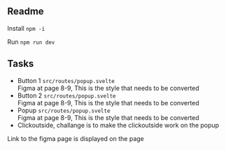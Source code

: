 ## Readme 


Install `npm -i`

Run `npm run dev`




## Tasks 

- Button 1 `src/routes/popup.svelte`  
  Figma at page 8-9, This is the style that needs to be converted
- Button 2  `src/routes/popup.svelte`  
  Figma at page 8-9, This is the style that needs to be converted
- Popup `src/routes/popup.svelte`  
    Figma at page 8-9, This is the style that needs to be converted 
- Clickoutside, challange is to make the clickoutside work on the popup


Link to the figma page is displayed on the page



